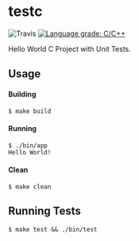 # testc
![Travis](https://img.shields.io/travis/kabirbaidhya/testc.svg?style=flat-square)
[![Language grade: C/C++](https://img.shields.io/lgtm/grade/cpp/g/kabirbaidhya/testc.svg?logo=lgtm&logoWidth=18&style=flat-square)](https://lgtm.com/projects/g/kabirbaidhya/testc/context:cpp)

Hello World C Project with Unit Tests.

## Usage

#### Building

```
$ make build
```

#### Running

```
$ ./bin/app
Hello World!
```

#### Clean
```
$ make clean
```

## Running Tests
```
$ make test && ./bin/test
```
